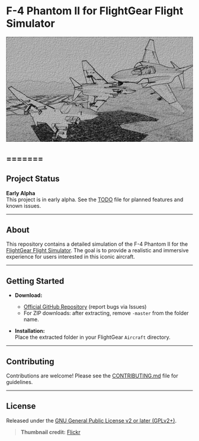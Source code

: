 # F-4 Phantom II for FlightGear Flight Simulator

![Splash-2](splash-2.png)

=======
---

## Project Status

**Early Alpha**  
This project is in early alpha. See the [TODO](TODO) file for planned features and known issues.

---

## About

This repository contains a detailed simulation of the F-4 Phantom II for the [FlightGear Flight Simulator](https://www.flightgear.org/). The goal is to provide a realistic and immersive experience for users interested in this iconic aircraft.

---

## Getting Started

- **Download:**  
  - [Official GitHub Repository](https://github.com/MatthewA4/F-4X) (report bugs via Issues)
  - For ZIP downloads: after extracting, remove `-master` from the folder name.

- **Installation:**  
  Place the extracted folder in your FlightGear `Aircraft` directory.

---

## Contributing

Contributions are welcome! Please see the [CONTRIBUTING.md](CONTRIBUTING.md) file for guidelines.

---

## License

Released under the [GNU General Public License v2 or later (GPLv2+)](LICENSE).

> **Thumbnail credit:** [Flickr](https://flic.kr/p/qsxzGi)

